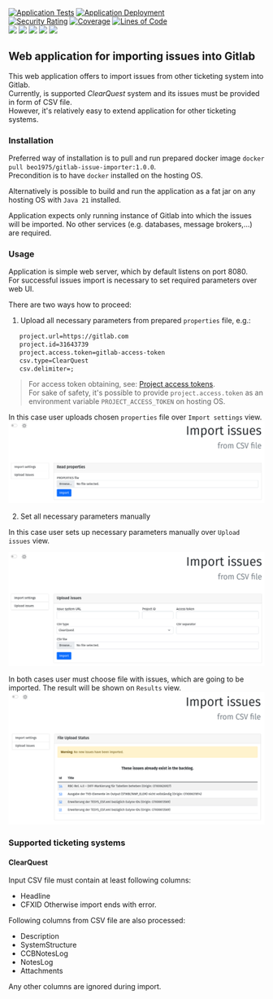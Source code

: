 [![Application Tests](https://github.com/BranislavBeno/GitLab-Issue-Importer/actions/workflows/03-run-tests.yml/badge.svg)](https://github.com/BranislavBeno/GitLab-Issue-Importer/actions/workflows/03-run-tests.yml)
[![Application Deployment](https://github.com/BranislavBeno/GitLab-Issue-Importer/actions/workflows/04-build-and-deploy-application.yml/badge.svg)](https://github.com/BranislavBeno/GitLab-Issue-Importer/actions/workflows/04-build-and-deploy-application.yml)  
[![Security Rating](https://sonarcloud.io/api/project_badges/measure?project=BranislavBeno_GitlabIssueImporter&metric=security_rating)](https://sonarcloud.io/summary/new_code?id=BranislavBeno_GitlabIssueImporter)
[![Coverage](https://sonarcloud.io/api/project_badges/measure?project=BranislavBeno_GitlabIssueImporter&metric=coverage)](https://sonarcloud.io/summary/new_code?id=BranislavBeno_GitlabIssueImporter)
[![Lines of Code](https://sonarcloud.io/api/project_badges/measure?project=BranislavBeno_GitlabIssueImporter&metric=ncloc)](https://sonarcloud.io/summary/new_code?id=BranislavBeno_GitlabIssueImporter)  
[![](https://img.shields.io/badge/Java-21-blue)](/app/build.gradle.kts)
[![](https://img.shields.io/badge/Spring%20Boot-3.5.4-blue)](/app/build.gradle.kts)
[![](https://img.shields.io/badge/Testcontainers-1.21.3-blue)](/app/build.gradle.kts)
[![](https://img.shields.io/badge/Gradle-9.0.0-blue)](/gradle/wrapper/gradle-wrapper.properties)
[![](https://img.shields.io/badge/License-MIT-blue.svg)](https://opensource.org/licenses/MIT)

## Web application for importing issues into Gitlab

This web application offers to import issues from other ticketing system into Gitlab.  
Currently, is supported *ClearQuest* system and its issues must be provided in form of CSV file.  
However, it's relatively easy to extend application for other ticketing systems.

### Installation
Preferred way of installation is to pull and run prepared docker image `docker pull beo1975/gitlab-issue-importer:1.0.0`.  
Precondition is to have `docker` installed on the hosting OS.

Alternatively is possible to build and run the application as a fat jar on any hosting OS with `Java 21` installed.

Application expects only running instance of Gitlab into which the issues will be imported.
No other services (e.g. databases, message brokers,...) are required.

### Usage
Application is simple web server, which by default listens on port 8080.  
For successful issues import is necessary to set required parameters over web UI.

There are two ways how to proceed:
1. Upload all necessary parameters from prepared `properties` file, e.g.:
``` properties
   project.url=https://gitlab.com
   project.id=31643739
   project.access.token=gitlab-access-token
   csv.type=ClearQuest
   csv.delimiter=;
```

> For access token obtaining, see: [Project access tokens](https://docs.gitlab.com/ee/user/project/settings/project_access_tokens.html).  
> For sake of safety, it's possible to provide `project.access.token` as an environment variable `PROJECT_ACCESS_TOKEN` on hosting OS.

In this case user uploads chosen `properties` file over `Import settings` view.
![](docs/images/uploadProperties.png)

2. Set all necessary parameters manually

In this case user sets up necessary parameters manually over `Upload issues` view.

![](docs/images/uploadIssues.png)

In both cases user must choose file with issues, which are going to be imported.
The result will be shown on `Results` view.
![](docs/images/uploadIssuesResult.png)

### Supported ticketing systems
#### ClearQuest
Input CSV file must contain at least following columns:
- Headline
- CFXID
Otherwise import ends with error.

Following columns from CSV file are also processed:
- Description
- SystemStructure
- CCBNotesLog
- NotesLog
- Attachments

Any other columns are ignored during import.
